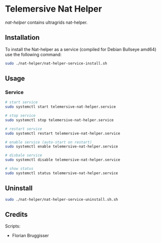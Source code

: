 # Telemersive Nat Helper

*nat-helper* contains ultragrids nat-helper.

## Installation

To install the Nat-helper as a service (compiled for Debian Bullseye amd64) use the following command:

```bash
sudo ./nat-helper/nat-helper-service-install.sh
```

## Usage

### Service

```bash
# start service
sudo systemctl start telemersive-nat-helper.service

# stop service
sudo systemctl stop telemersive-nat-helper.service

# restart service
sudo systemctl restart telemersive-nat-helper.service

# enable service (auto-start on restart)
sudo systemctl enable telemersive-nat-helper.service

# disbale service
sudo systemctl disable telemersive-nat-helper.service

# show status
sudo systemctl status telemersive-nat-helper.service
```

## Uninstall

```bash
sudo ./nat-helper/nat-helper-service-uninstall.sh.sh
```

## Credits

Scripts:
* Florian Bruggisser 

